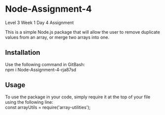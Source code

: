 # Node-Assignment-4
Level 3 Week 1 Day 4 Assignment
  
This is a simple Node.js package that will allow the user to remove duplicate values from an array, or merge two arrays into one.

## Installation  
Use the following command in GitBash:  
npm i Node-Assignment-4-rja87sd  
  
## Usage  
To use the package in your code, simply require it at the top of your file using the following line:  
const arrayUtils = require('array-utilities');  